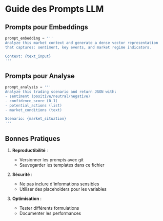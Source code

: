 # Guide des Prompts LLM

## Prompts pour Embeddings
```python
prompt_embedding = '''
Analyze this market context and generate a dense vector representation 
that captures: sentiment, key events, and market regime indicators.

Context: {text_input}
'''
```

## Prompts pour Analyse
```python
prompt_analysis = '''
Analyze this trading scenario and return JSON with:
- sentiment (positive/neutral/negative)
- confidence_score (0-1) 
- potential_actions (list)
- market_conditions (text)

Scenario: {market_situation}
'''
```

## Bonnes Pratiques
1. **Reproductibilité** :
   - Versionner les prompts avec git
   - Sauvegarder les templates dans ce fichier

2. **Sécurité** :
   - Ne pas inclure d'informations sensibles
   - Utiliser des placeholders pour les variables

3. **Optimisation** :
   - Tester différents formulations
   - Documenter les performances
